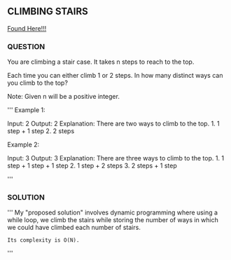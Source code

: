 ## CLIMBING STAIRS
[Found Here!!!](https://leetcode.com/problems/climbing-stairs/)

### QUESTION

You are climbing a stair case. It takes n steps to reach to the top.

Each time you can either climb 1 or 2 steps. In how many distinct ways can you climb to the top?

Note: Given n will be a positive integer.

'''
Example 1:

Input: 2
Output: 2
Explanation: There are two ways to climb to the top.
    1. 1 step + 1 step
    2. 2 steps

Example 2:

Input: 3
Output: 3
Explanation: There are three ways to climb to the top.
    1. 1 step + 1 step + 1 step
    2. 1 step + 2 steps
    3. 2 steps + 1 step

    
'''

### SOLUTION

'''
    My "proposed solution" involves dynamic programming where using a while loop, we climb the stairs while storing the number of ways in which we could have climbed each number of stairs. 

    Its complexity is O(N).
'''